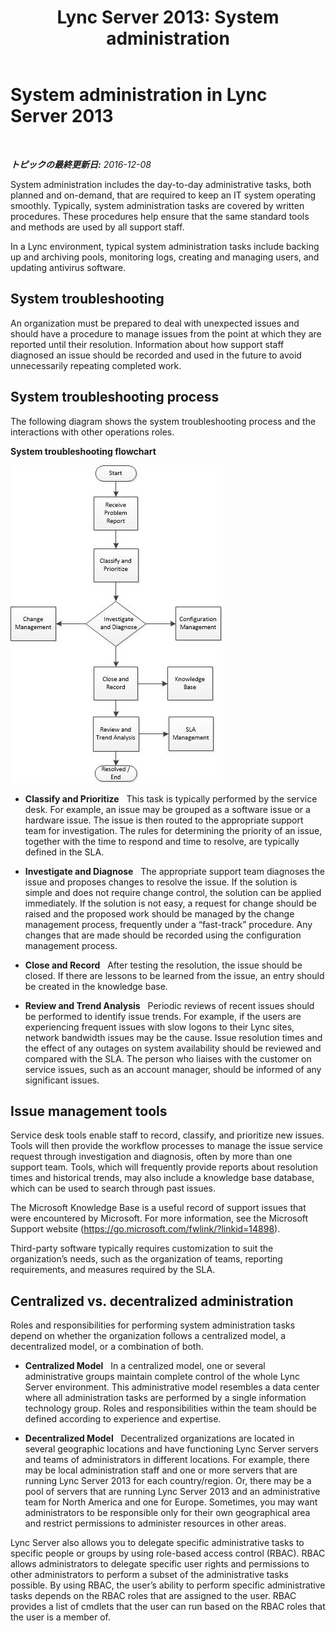 ﻿---
title: 'Lync Server 2013: System administration'
TOCTitle: System administration
ms:assetid: 063eb962-b96a-4699-8579-bb7125112df4
ms:mtpsurl: https://technet.microsoft.com/ja-jp/library/Dn720318(v=OCS.15)
ms:contentKeyID: 62222304
ms.date: 12/10/2016
mtps_version: v=OCS.15
ms.translationtype: HT
---

# System administration in Lync Server 2013

 

_**トピックの最終更新日:** 2016-12-08_

System administration includes the day-to-day administrative tasks, both planned and on-demand, that are required to keep an IT system operating smoothly. Typically, system administration tasks are covered by written procedures. These procedures help ensure that the same standard tools and methods are used by all support staff.

In a Lync environment, typical system administration tasks include backing up and archiving pools, monitoring logs, creating and managing users, and updating antivirus software.

## System troubleshooting

An organization must be prepared to deal with unexpected issues and should have a procedure to manage issues from the point at which they are reported until their resolution. Information about how support staff diagnosed an issue should be recorded and used in the future to avoid unnecessarily repeating completed work.

## System troubleshooting process

The following diagram shows the system troubleshooting process and the interactions with other operations roles.

**System troubleshooting flowchart**

![システム トラブルシューティング、フローチャート](images/Dn720318.869d0b89-6473-4b1f-9d90-59604b4b8e98(OCS.15).jpg "システム トラブルシューティング、フローチャート")

  - **Classify and Prioritize**   This task is typically performed by the service desk. For example, an issue may be grouped as a software issue or a hardware issue. The issue is then routed to the appropriate support team for investigation. The rules for determining the priority of an issue, together with the time to respond and time to resolve, are typically defined in the SLA.

  - **Investigate and Diagnose**   The appropriate support team diagnoses the issue and proposes changes to resolve the issue. If the solution is simple and does not require change control, the solution can be applied immediately. If the solution is not easy, a request for change should be raised and the proposed work should be managed by the change management process, frequently under a “fast-track” procedure. Any changes that are made should be recorded using the configuration management process.

  - **Close and Record**   After testing the resolution, the issue should be closed. If there are lessons to be learned from the issue, an entry should be created in the knowledge base.

  - **Review and Trend Analysis**   Periodic reviews of recent issues should be performed to identify issue trends. For example, if the users are experiencing frequent issues with slow logons to their Lync sites, network bandwidth issues may be the cause. Issue resolution times and the effect of any outages on system availability should be reviewed and compared with the SLA. The person who liaises with the customer on service issues, such as an account manager, should be informed of any significant issues.

## Issue management tools

Service desk tools enable staff to record, classify, and prioritize new issues. Tools will then provide the workflow processes to manage the issue service request through investigation and diagnosis, often by more than one support team. Tools, which will frequently provide reports about resolution times and historical trends, may also include a knowledge base database, which can be used to search through past issues.

The Microsoft Knowledge Base is a useful record of support issues that were encountered by Microsoft. For more information, see the Microsoft Support website (<https://go.microsoft.com/fwlink/?linkid=14898>).

Third-party software typically requires customization to suit the organization’s needs, such as the organization of teams, reporting requirements, and measures required by the SLA.

## Centralized vs. decentralized administration

Roles and responsibilities for performing system administration tasks depend on whether the organization follows a centralized model, a decentralized model, or a combination of both.

  - **Centralized Model**   In a centralized model, one or several administrative groups maintain complete control of the whole Lync Server environment. This administrative model resembles a data center where all administration tasks are performed by a single information technology group. Roles and responsibilities within the team should be defined according to experience and expertise.

  - **Decentralized Model**   Decentralized organizations are located in several geographic locations and have functioning Lync Server servers and teams of administrators in different locations. For example, there may be local administration staff and one or more servers that are running Lync Server 2013 for each country/region. Or, there may be a pool of servers that are running Lync Server 2013 and an administrative team for North America and one for Europe. Sometimes, you may want administrators to be responsible only for their own geographical area and restrict permissions to administer resources in other areas.

Lync Server also allows you to delegate specific administrative tasks to specific people or groups by using role-based access control (RBAC). RBAC allows administrators to delegate specific user rights and permissions to other administrators to perform a subset of the administrative tasks possible. By using RBAC, the user’s ability to perform specific administrative tasks depends on the RBAC roles that are assigned to the user. RBAC provides a list of cmdlets that the user can run based on the RBAC roles that the user is a member of.

